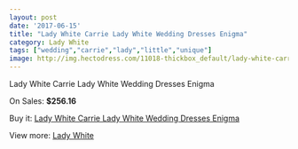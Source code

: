 ```yaml
---
layout: post
date: '2017-06-15'
title: "Lady White Carrie Lady White Wedding Dresses Enigma"
category: Lady White
tags: ["wedding","carrie","lady","little","unique"]
image: http://img.hectodress.com/11018-thickbox_default/lady-white-carrie-lady-white-wedding-dresses-enigma.jpg
---
```

Lady White Carrie Lady White Wedding Dresses Enigma

On Sales: **$256.16**
<a href="https://www.hectodress.com/lady-white/5409-lady-white-carrie-lady-white-wedding-dresses-enigma.html"><amp-img layout="responsive" width="600" height="600" src="//img.hectodress.com/11018-thickbox_default/lady-white-carrie-lady-white-wedding-dresses-enigma.jpg" alt="Lady White Carrie Lady White Wedding Dresses Enigma 0" /></a>

Buy it: [Lady White Carrie Lady White Wedding Dresses Enigma](https://www.hectodress.com/lady-white/5409-lady-white-carrie-lady-white-wedding-dresses-enigma.html "Lady White Carrie Lady White Wedding Dresses Enigma")

View more: [Lady White](https://www.hectodress.com/91-lady-white "Lady White")